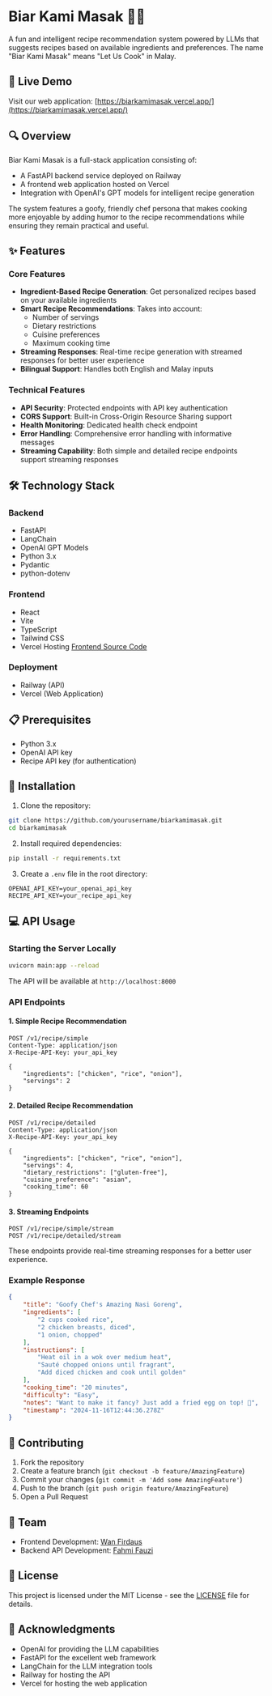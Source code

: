 # Biar Kami Masak 🧑‍🍳

A fun and intelligent recipe recommendation system powered by LLMs that suggests recipes based on available ingredients and preferences. The name "Biar Kami Masak" means "Let Us Cook" in Malay.

## 🌟 Live Demo

Visit our web application: [https://biarkamimasak.vercel.app/](https://biarkamimasak.vercel.app/)

## 🔍 Overview

Biar Kami Masak is a full-stack application consisting of:
- A FastAPI backend service deployed on Railway
- A frontend web application hosted on Vercel
- Integration with OpenAI's GPT models for intelligent recipe generation

The system features a goofy, friendly chef persona that makes cooking more enjoyable by adding humor to the recipe recommendations while ensuring they remain practical and useful.

## ✨ Features

### Core Features
- **Ingredient-Based Recipe Generation**: Get personalized recipes based on your available ingredients
- **Smart Recipe Recommendations**: Takes into account:
  - Number of servings
  - Dietary restrictions
  - Cuisine preferences
  - Maximum cooking time
- **Streaming Responses**: Real-time recipe generation with streamed responses for better user experience
- **Bilingual Support**: Handles both English and Malay inputs

### Technical Features
- **API Security**: Protected endpoints with API key authentication
- **CORS Support**: Built-in Cross-Origin Resource Sharing support
- **Health Monitoring**: Dedicated health check endpoint
- **Error Handling**: Comprehensive error handling with informative messages
- **Streaming Capability**: Both simple and detailed recipe endpoints support streaming responses

## 🛠 Technology Stack

### Backend
- FastAPI
- LangChain
- OpenAI GPT Models
- Python 3.x
- Pydantic
- python-dotenv

### Frontend
- React
- Vite
- TypeScript
- Tailwind CSS
- Vercel Hosting
[Frontend Source Code](https://github.com/wamofi97/biarkamimasak)

### Deployment
- Railway (API)
- Vercel (Web Application)

## 📋 Prerequisites

- Python 3.x
- OpenAI API key
- Recipe API key (for authentication)

## 🚀 Installation

1. Clone the repository:
```bash
git clone https://github.com/yourusername/biarkamimasak.git
cd biarkamimasak
```

2. Install required dependencies:
```bash
pip install -r requirements.txt
```

3. Create a `.env` file in the root directory:
```env
OPENAI_API_KEY=your_openai_api_key
RECIPE_API_KEY=your_recipe_api_key
```

## 💻 API Usage

### Starting the Server Locally

```bash
uvicorn main:app --reload
```

The API will be available at `http://localhost:8000`

### API Endpoints

#### 1. Simple Recipe Recommendation
```http
POST /v1/recipe/simple
Content-Type: application/json
X-Recipe-API-Key: your_api_key

{
    "ingredients": ["chicken", "rice", "onion"],
    "servings": 2
}
```

#### 2. Detailed Recipe Recommendation
```http
POST /v1/recipe/detailed
Content-Type: application/json
X-Recipe-API-Key: your_api_key

{
    "ingredients": ["chicken", "rice", "onion"],
    "servings": 4,
    "dietary_restrictions": ["gluten-free"],
    "cuisine_preference": "asian",
    "cooking_time": 60
}
```

#### 3. Streaming Endpoints
```http
POST /v1/recipe/simple/stream
POST /v1/recipe/detailed/stream
```
These endpoints provide real-time streaming responses for a better user experience.

### Example Response

```json
{
    "title": "Goofy Chef's Amazing Nasi Goreng",
    "ingredients": [
        "2 cups cooked rice",
        "2 chicken breasts, diced",
        "1 onion, chopped"
    ],
    "instructions": [
        "Heat oil in a wok over medium heat",
        "Sauté chopped onions until fragrant",
        "Add diced chicken and cook until golden"
    ],
    "cooking_time": "20 minutes",
    "difficulty": "Easy",
    "notes": "Want to make it fancy? Just add a fried egg on top! 🍳",
    "timestamp": "2024-11-16T12:44:36.278Z"
}
```

## 🤝 Contributing

1. Fork the repository
2. Create a feature branch (`git checkout -b feature/AmazingFeature`)
3. Commit your changes (`git commit -m 'Add some AmazingFeature'`)
4. Push to the branch (`git push origin feature/AmazingFeature`)
5. Open a Pull Request

## 👥 Team

- Frontend Development: [Wan Firdaus](https://wnfrds.vercel.app/)
- Backend API Development: [Fahmi Fauzi](https://github.com/fahmifauzi00)

## 📄 License

This project is licensed under the MIT License - see the [LICENSE](LICENSE) file for details.

## 🙏 Acknowledgments

- OpenAI for providing the LLM capabilities
- FastAPI for the excellent web framework
- LangChain for the LLM integration tools
- Railway for hosting the API
- Vercel for hosting the web application